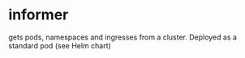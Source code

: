 # informer

gets pods, namespaces and ingresses from a cluster. Deployed as a standard pod (see Helm chart)